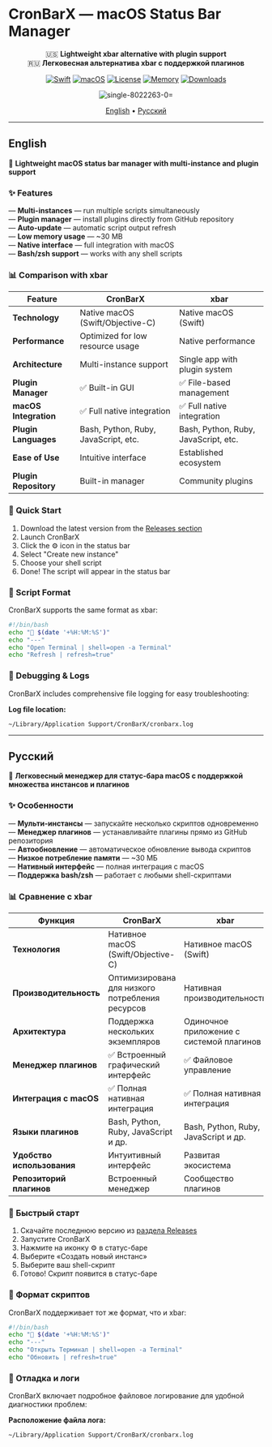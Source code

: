 # CronBarX — macOS Status Bar Manager

<div align="center">

🇺🇸 **Lightweight xbar alternative with plugin support**  
🇷🇺 **Легковесная альтернатива xbar с поддержкой плагинов**  

[![Swift](https://img.shields.io/badge/Swift-4.2-orange?logo=swift)](https://swift.org/)
[![macOS](https://img.shields.io/badge/macOS-10.13+-blue?logo=apple)](https://www.apple.com/macos/)
[![License](https://img.shields.io/badge/License-MIT-green.svg)](LICENSE)
[![Memory](https://img.shields.io/badge/Memory-~30_MB-success.svg)]()
[![Downloads](https://img.shields.io/github/downloads/26info/CronBarX/total.svg)](https://github.com/26info/CronBarX/releases)

![single-8022263-0=](https://github.com/user-attachments/assets/454d5e15-f1ba-46a4-80fa-3b43a114146c)

 [English](#english) • [Русский](#русский)

</div>

---

## English

🚀 **Lightweight macOS status bar manager with multi-instance and plugin support**

### ✨ Features

— **Multi-instances** — run multiple scripts simultaneously  
— **Plugin manager** — install plugins directly from GitHub repository  
— **Auto-update** — automatic script output refresh  
— **Low memory usage** — ~30 MB  
— **Native interface** — full integration with macOS  
— **Bash/zsh support** — works with any shell scripts  

### 📊 Comparison with xbar

| Feature | **CronBarX** | **xbar** |
|---------|--------------|----------|
| **Technology** | Native macOS (Swift/Objective-C) | Native macOS (Swift) |
| **Performance** | Optimized for low resource usage | Native performance |
| **Architecture** | Multi-instance support | Single app with plugin system |
| **Plugin Manager** | ✅ Built-in GUI | ✅ File-based management |
| **macOS Integration** | ✅ Full native integration | ✅ Full native integration |
| **Plugin Languages** | Bash, Python, Ruby, JavaScript, etc. | Bash, Python, Ruby, JavaScript, etc. |
| **Ease of Use** | Intuitive interface | Established ecosystem |
| **Plugin Repository** | Built-in manager | Community plugins |

### 🚀 Quick Start

1. Download the latest version from the [Releases section](https://github.com/26info/CronBarX/releases)
2. Launch CronBarX  
3. Click the ⚙️ icon in the status bar  
4. Select "Create new instance"  
5. Choose your shell script  
6. Done! The script will appear in the status bar  

### 📝 Script Format

CronBarX supports the same format as xbar:

```bash
#!/bin/bash
echo "🔄 $(date '+%H:%M:%S')"
echo "---"
echo "Open Terminal | shell=open -a Terminal"
echo "Refresh | refresh=true"
```

### 🔧 Debugging & Logs

CronBarX includes comprehensive file logging for easy troubleshooting:

**Log file location:**

```
~/Library/Application Support/CronBarX/cronbarx.log
```

---

## Русский

🚀 **Легковесный менеджер для статус-бара macOS с поддержкой множества инстансов и плагинов**

### ✨ Особенности

— **Мульти-инстансы** — запускайте несколько скриптов одновременно  
— **Менеджер плагинов** — устанавливайте плагины прямо из GitHub репозитория  
— **Автообновление** — автоматическое обновление вывода скриптов  
— **Низкое потребление памяти** — ~30 МБ  
— **Нативный интерфейс** — полная интеграция с macOS  
— **Поддержка bash/zsh** — работает с любыми shell-скриптами  

### 📊 Сравнение с xbar

| Функция | **CronBarX** | **xbar** |
|---------|--------------|----------|
| **Технология** | Нативное macOS (Swift/Objective-C) | Нативное macOS (Swift) |
| **Производительность** | Оптимизирована для низкого потребления ресурсов | Нативная производительность |
| **Архитектура** | Поддержка нескольких экземпляров | Одиночное приложение с системой плагинов |
| **Менеджер плагинов** | ✅ Встроенный графический интерфейс | ✅ Файловое управление |
| **Интеграция с macOS** | ✅ Полная нативная интеграция | ✅ Полная нативная интеграция |
| **Языки плагинов** | Bash, Python, Ruby, JavaScript и др. | Bash, Python, Ruby, JavaScript и др. |
| **Удобство использования** | Интуитивный интерфейс | Развитая экосистема |
| **Репозиторий плагинов** | Встроенный менеджер | Сообщество плагинов |

### 🚀 Быстрый старт

1. Скачайте последнюю версию из [раздела Releases](https://github.com/26info/CronBarX/releases)
2. Запустите CronBarX  
3. Нажмите на иконку ⚙️ в статус-баре  
4. Выберите «Создать новый инстанс»  
5. Выберите ваш shell-скрипт  
6. Готово! Скрипт появится в статус-баре  

### 📝 Формат скриптов

CronBarX поддерживает тот же формат, что и xbar:

```bash
#!/bin/bash
echo "🔄 $(date '+%H:%M:%S')"
echo "---"
echo "Открыть Терминал | shell=open -a Terminal"
echo "Обновить | refresh=true"
```
### 🔧 Отладка и логи

CronBarX включает подробное файловое логирование для удобной диагностики проблем:

**Расположение файла лога:**

```
~/Library/Application Support/CronBarX/cronbarx.log
```

